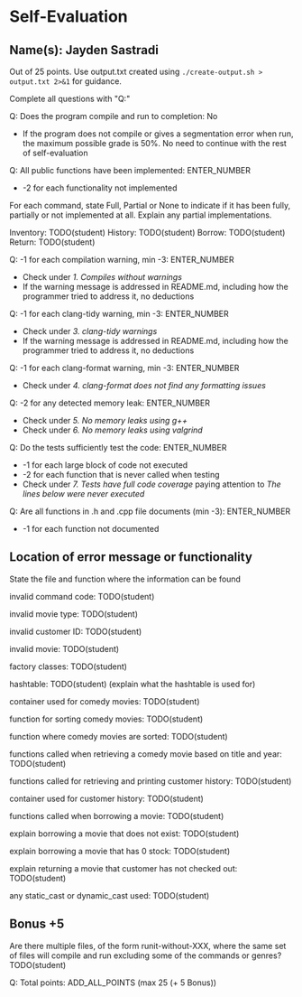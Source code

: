 # Self-Evaluation

## Name(s): Jayden Sastradi

Out of 25 points. Use output.txt created using 
`./create-output.sh > output.txt 2>&1` for guidance.

Complete all questions with "Q:"

Q: Does the program compile and run to completion: No

- If the program does not compile or gives a segmentation error when run, 
the maximum possible grade is 50%. No need to continue with the rest of self-evaluation

Q: All public functions have been implemented: ENTER_NUMBER

- -2 for each functionality not implemented

For each command, state Full, Partial or None to indicate 
if it has been fully, partially or not implemented at all.
Explain any partial implementations.

Inventory: TODO(student)
History: TODO(student)
Borrow: TODO(student)
Return: TODO(student)


Q: -1 for each compilation warning, min -3: ENTER_NUMBER

- Check under *1. Compiles without warnings*
- If the warning message is addressed in README.md, including how the programmer tried to address it, no deductions

Q: -1 for each clang-tidy warning, min -3: ENTER_NUMBER

- Check under *3. clang-tidy warnings*
- If the warning message is addressed in README.md, including how the programmer tried to address it, no deductions

Q: -1 for each clang-format warning, min -3: ENTER_NUMBER

- Check under *4. clang-format does not find any formatting issues*


Q: -2 for any detected memory leak: ENTER_NUMBER

- Check under *5. No memory leaks using g++*
- Check under *6. No memory leaks using valgrind*

Q: Do the tests sufficiently test the code: ENTER_NUMBER

- -1 for each large block of code not executed
- -2 for each function that is never called when testing
- Check under *7. Tests have full code coverage* paying attention to *The lines below were never executed*

Q: Are all functions in .h and .cpp file documents (min -3): ENTER_NUMBER

- -1 for each function not documented

## Location of error message or functionality

State the file and function where the information can be found

invalid command code: TODO(student)

invalid movie type: TODO(student)

invalid customer ID: TODO(student)
 
invalid movie: TODO(student)

factory classes: TODO(student)

hashtable: TODO(student) (explain what the hashtable is used for)

container used for comedy movies: TODO(student)

function for sorting comedy movies: TODO(student)

function where comedy movies are sorted: TODO(student)

functions called when retrieving a comedy movie based on title and year: TODO(student)

functions called for retrieving and printing customer history: TODO(student)

container used for customer history: TODO(student)

functions called when borrowing a movie: TODO(student)

explain borrowing a movie that does not exist: TODO(student)

explain borrowing a movie that has 0 stock: TODO(student)

explain returning a movie that customer has not checked out: TODO(student)

any static_cast or dynamic_cast used: TODO(student)

## Bonus +5

Are there multiple files, of the form runit-without-XXX, where the same set of files will compile and run excluding some of the commands or genres? TODO(student)




Q: Total points: ADD_ALL_POINTS (max 25 (+ 5 Bonus))